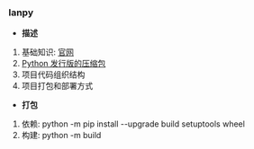 ### lanpy

* **描述**
1. 基础知识: [官网](https://python.org/)
2. [Python 发行版的压缩包](https://github.com/astral-sh/python-build-standalone/releases/download/20231002/cpython-3.10.13+20231002-x86_64_v2-unknown-linux-gnu-pgo+lto-full.tar.zst)
3. 项目代码组织结构
4. 项目打包和部署方式

* **打包**
1. 依赖: python -m pip install --upgrade build setuptools wheel
2. 构建: python -m build